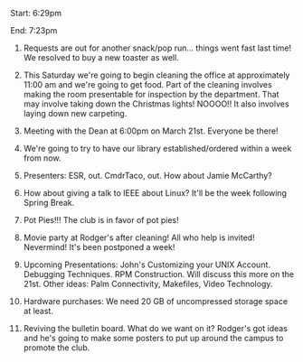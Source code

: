 Start: 6:29pm </p><p>
End: 7:23pm </p><p>
1. Requests are out for another snack/pop run... things went fast last time! We resolved to buy a new toaster as well. </p><p>
2. This Saturday we're going to begin cleaning the office at approximately 11:00 am and we're going to get food.  Part of the cleaning involves making the room presentable for inspection by the department.  That may involve taking down the Christmas lights! NOOOO!! It also involves laying down new carpeting. </p><p>
3. Meeting with the Dean at 6:00pm on March 21st.  Everyone be there! </p><p>
4. We're going to try to have our library established/ordered within a week from now. </p><p>
5. Presenters: ESR, out. CmdrTaco, out. How about Jamie McCarthy? </p><p>
6. How about giving a talk to IEEE about Linux?  It'll be the week following Spring Break. </p><p>
7. Pot Pies!!! The club is in favor of pot pies! </p><p>
8. Movie party at Rodger's after cleaning!  All who help is invited!  Nevermind! It's been postponed a week! </p><p>
9. Upcoming Presentations: John's Customizing your UNIX Account.  Debugging Techniques.   RPM Construction.  Will discuss this more on the 21st.  Other ideas: Palm Connectivity, Makefiles, Video Technology. </p><p>
10. Hardware purchases: We need 20 GB of uncompressed storage space at least.   </p><p>
11. Reviving the bulletin board.  What do we want on it?  Rodger's got ideas and he's going to make some posters to put up around the campus to promote the club. </p>
